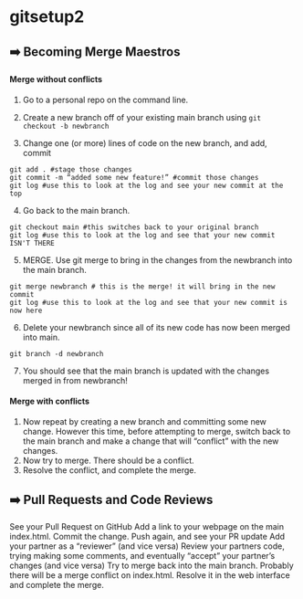 # gitsetup2

## ➡️ Becoming Merge Maestros 
#### Merge without conflicts
1. Go to a personal repo on the command line. 
2. Create a new branch off of your existing main branch using 
```git checkout -b newbranch```

4. Change one (or more) lines of code on the new branch, and add, commit
```
git add . #stage those changes 
git commit -m “added some new feature!” #commit those changes 
git log #use this to look at the log and see your new commit at the top 
```
4. Go back to the main branch. 
```
git checkout main #this switches back to your original branch
git log #use this to look at the log and see that your new commit ISN'T THERE
```
5. MERGE. Use git merge to bring in the changes from the newbranch into the main branch. 

```
git merge newbranch # this is the merge! it will bring in the new commit
git log #use this to look at the log and see that your new commit is now here 
```
6. Delete your newbranch since all of its new code has now been merged into main. 
```
git branch -d newbranch 
```
7. You should see that the main branch is updated with the changes merged in from newbranch!



#### Merge with conflicts
1. Now repeat by creating a new branch and committing some new change. However this time, before attempting to merge, switch back to the main branch and make a change that will “conflict” with the new changes.
2. Now try to merge. There should be a conflict.
3. Resolve the conflict, and complete the merge.


## ➡️ Pull Requests and Code Reviews

See your Pull Request on GitHub
Add a link to your webpage on the main index.html. Commit the change.
Push again, and see your PR update
Add your partner as a “reviewer” (and vice versa)
Review your partners code, trying making some comments, and eventually “accept” your partner’s changes (and vice versa)
Try to merge back into the main branch. Probably there will be a merge conflict on index.html. Resolve it in the web interface and complete the merge.

